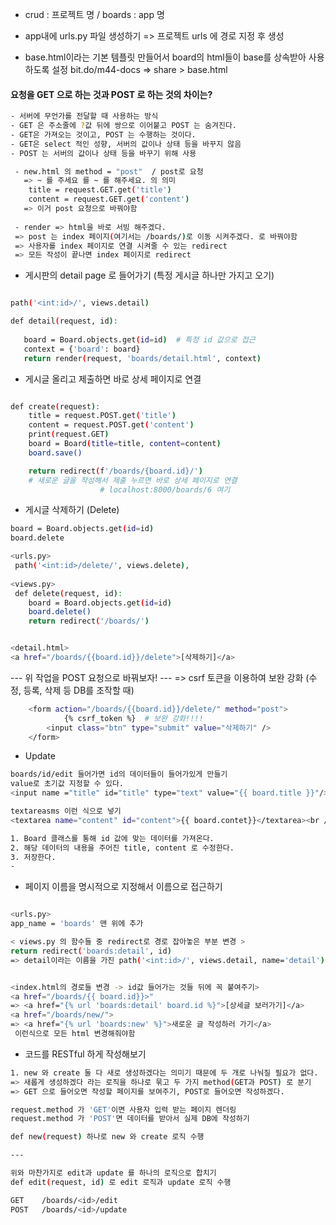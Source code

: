 - crud : 프로젝트 명 / boards : app 명

- app내에 urls.py 파일 생성하기 => 프로젝트 urls 에 경로 지정 후 생성

- base.html이라는 기본 템플릿 만들어서 board의 html들이 base를 상속받아 사용하도록 설정
 bit.do/m44-docs => share > base.html
 
 #### 요청을 GET 으로 하는 것과 POST 로 하는 것의 차이는?
 ```bash
 - 서버에 무언가를 전달할 때 사용하는 방식
 - GET 은 주소줄에 ?값 뒤에 쌍으로 이어붙고 POST 는 숨겨진다.
 - GET은 가져오는 것이고, POST 는 수행하는 것이다.
 - GET은 select 적인 성향, 서버의 값이나 상태 등을 바꾸지 않음
 - POST 는 서버의 값이나 상태 등을 바꾸기 위해 사용
 
 ```
 
 ```bash
  - new.html 의 method = "post"  / post로 요청
    => ~ 를 주세요 를 ~ 를 해주세요. 의 의미 
     title = request.GET.get('title')
     content = request.GET.get('content') 
    => 이거 post 요청으로 바꿔야함
    
  - render => html을 바로 서빙 해주겠다.
  => post 는 index 페이지(여기서는 /boards/)로 이동 시켜주겠다. 로 바꿔야함
  => 사용자를 index 페이지로 연결 시켜줄 수 있는 redirect 
  => 모든 작성이 끝나면 index 페이지로 redirect
 ```
 
 
 - 게시판의 detail page 로 들어가기 (특정 게시글 하나만 가지고 오기) 
 ```bash

 path('<int:id>/', views.detail)
 
 def detail(request, id):
    
    board = Board.objects.get(id=id)  # 특정 id 값으로 접근
    context = {'board': board}
    return render(request, 'boards/detail.html', context)

 
 ```
 
 - 게시글 올리고 제출하면 바로 상세 페이지로 연결
```bash

def create(request):
    title = request.POST.get('title')
    content = request.POST.get('content')
    print(request.GET)
    board = Board(title=title, content=content)
    board.save()

    return redirect(f'/boards/{board.id}/')   
    # 새로운 글을 작성해서 제출 누르면 바로 상세 페이지로 연결
                    # localhost:8000/boards/6 여기
``` 



- 게시글 삭제하기 (Delete)
```bash
board = Board.objects.get(id=id)
board.delete

<urls.py>
 path('<int:id>/delete/', views.delete),
 
<views.py>
 def delete(request, id):
    board = Board.objects.get(id=id)
    board.delete()
    return redirect('/boards/')


<detail.html>
<a href="/boards/{{board.id}}/delete">[삭제하기]</a>

```

--- 위 작업을 POST 요청으로 바꿔보자! ---
=> csrf 토큰을 이용하여 보완 강화 (수정, 등록, 삭제 등 DB를 조작할 때)

```bash
    <form action="/boards/{{board.id}}/delete/" method="post">
            {% csrf_token %}  # 보완 강화!!!!
        <input class="btn" type="submit" value="삭제하기" />
    </form>

```


- Update
```bash
boards/id/edit 들어가면 id의 데이터들이 들어가있게 만들기
value로 초기값 지정할 수 있다.
<input name ="title" id="title" type="text" value="{{ board.title }}"/><br />

textareasms 이런 식으로 넣기
<textarea name="content" id="content">{{ board.contet}}</textarea><br />

1. Board 클래스를 통해 id 값에 맞는 데이터를 가져온다.
2. 해당 데이터의 내용을 주어진 title, content 로 수정한다.
3. 저장한다.
-
```




- 페이지 이름을 명시적으로 지정해서 이름으로 접근하기

```bash

<urls.py>
app_name = 'boards' 맨 위에 추가 

< views.py 의 함수들 중 redirect로 경로 잡아놓은 부분 변경 >
return redirect('boards:detail', id)
=> detail이라는 이름을 가진 path('<int:id>/', views.detail, name='detail') 이 경로


<index.html의 경로들 변경 -> id값 들어가는 것들 뒤에 꼭 붙여주기>
<a href="/boards/{{ board.id}}>"
=> <a href="{% url 'boards:detail' board.id %}">[상세글 보러가기]</a>
<a href="/boards/new/">
=> <a href="{% url 'boards:new' %}">새로운 글 작성하러 가기</a>
 이런식으로 모든 html 변경해줘야함
```



- 코드를 RESTful 하게 작성해보기
```bash
1. new 와 create 둘 다 새로 생성하겠다는 의미기 때문에 두 개로 나눠질 필요가 없다.
=> 새롭게 생성하겠다 라는 로직을 하나로 묶고 두 가지 method(GET과 POST) 로 분기
=> GET 으로 들어오면 작성할 페이지를 보여주기, POST로 들어오면 작성하겠다.

request.method 가 'GET'이면 사용자 입력 받는 페이지 렌더링
request.method 가 'POST'면 데이터를 받아서 실제 DB에 작성하기

def new(request) 하나로 new 와 create 로직 수행

---

위와 마찬가지로 edit과 update 를 하나의 로직으로 합치기
def edit(request, id) 로 edit 로직과 update 로직 수행

GET    /boards/<id>/edit
POST   /boards/<id>/update
```